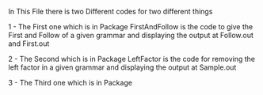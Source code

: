 In This File there is two Different codes for two different things 


1 - The First one which is in Package FirstAndFollow is the code to give the First and Follow of a given grammar and displaying the output at Follow.out and First.out

2 - The Second which is in Package LeftFactor is the code for removing the left factor in a given grammar and displaying the output at Sample.out   

3 - The Third one which is in Package
